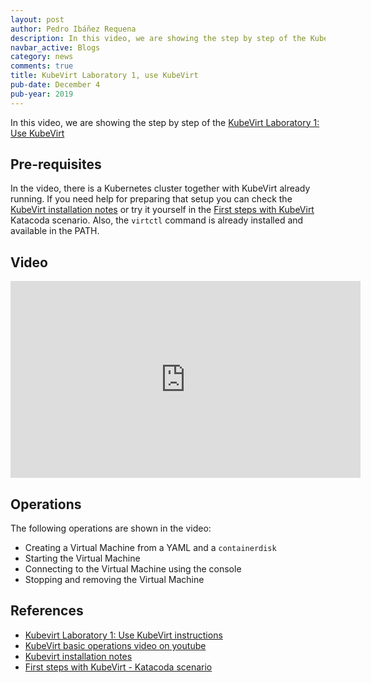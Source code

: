 ```yaml
---
layout: post
author: Pedro Ibáñez Requena
description: In this video, we are showing the step by step of the KubeVirt Laboratory 1 Use KubeVirt
navbar_active: Blogs
category: news
comments: true
title: KubeVirt Laboratory 1, use KubeVirt
pub-date: December 4
pub-year: 2019
---
```


In this video, we are showing the step by step of the [KubeVirt Laboratory 1: Use KubeVirt](https://kubevirt.io/labs/kubernetes/lab1.html)

## Pre-requisites

In the video, there is a Kubernetes cluster together with KubeVirt already running. If you need help for preparing that setup you can check the [KubeVirt installation notes](https://kubevirt.io/user-guide/docs/latest/administration/intro.html) or try it yourself in the [First steps with KubeVirt](https://www.katacoda.com/kubevirt/scenarios/kubevirt-101) Katacoda scenario.
Also, the `virtctl` command is already installed and available in the PATH.

## Video

<iframe width="560" height="315" style="height: 315px" src="https://www.youtube.com/embed/eQZPCeOs9-c" frameborder="0" allow="accelerometer; autoplay; encrypted-media; gyroscope; picture-in-picture" allowfullscreen></iframe>

## Operations

The following operations are shown in the video:
- Creating a Virtual Machine from a YAML and a `containerdisk`
- Starting the Virtual Machine
- Connecting to the Virtual Machine using the console
- Stopping and removing the Virtual Machine

## References
- [Kubevirt Laboratory 1: Use KubeVirt instructions](https://kubevirt.io/labs/kubernetes/lab1.html)
- [KubeVirt basic operations video on youtube](https://www.youtube.com/watch?v=KC03G60shIc)
- [Kubevirt installation notes](https://kubevirt.io/user-guide/docs/latest/administration/intro.html) 
- [First steps with KubeVirt - Katacoda scenario](https://www.katacoda.com/kubevirt/scenarios/kubevirt-101)
